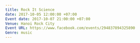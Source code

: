 ```yaml
---
title: Rock It Science
date: 2017-10-05 12:00:00 +07:00
Event date: 2017-10-07 21:00:00 +07:00
Venue: Hanoi Rock City
Event URL: https://www.facebook.com/events/294837894325890
Genre: music
---
```


